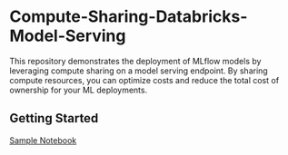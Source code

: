 # Compute-Sharing-Databricks-Model-Serving

This repository demonstrates the deployment of MLflow models by leveraging compute sharing on a model serving endpoint. By sharing compute resources, you can optimize costs and reduce the total cost of ownership for your ML deployments.

## Getting Started
[Sample Notebook](Sharing%20Endpoint%20Compute%20Across%20Multiple%20Models.py)

